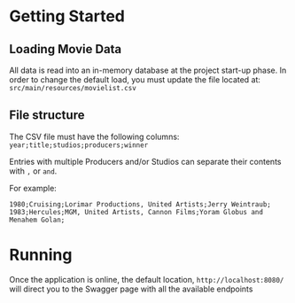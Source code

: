 # Getting Started

## Loading Movie Data
All data is read into an in-memory database at the project start-up phase.
In order to change the default load, you must update the file located at: `src/main/resources/movielist.csv`

## File structure
The CSV file must have the following columns:
`year;title;studios;producers;winner`

Entries with multiple Producers and/or Studios can separate their contents with `,` or `and`.

For example:

```
1980;Cruising;Lorimar Productions, United Artists;Jerry Weintraub;
1983;Hercules;MGM, United Artists, Cannon Films;Yoram Globus and Menahem Golan;
```

# Running
Once the application is online, the default location, `http://localhost:8080/`
 will direct you to the Swagger page with all the available endpoints